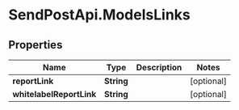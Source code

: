 # SendPostApi.ModelsLinks

## Properties

Name | Type | Description | Notes
------------ | ------------- | ------------- | -------------
**reportLink** | **String** |  | [optional] 
**whitelabelReportLink** | **String** |  | [optional] 


